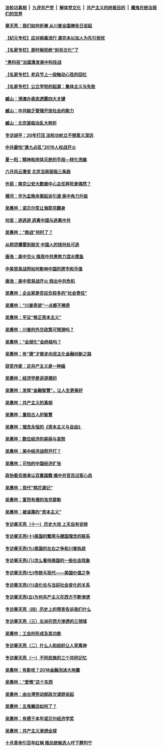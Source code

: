 

####  [法轮功真相](../../../../basic/blob/master/README.md?t=06231902) &nbsp;|&nbsp; [九评共产党](../../../../9ping.md/blob/master/README.md?t=06231902) &nbsp;|&nbsp; [解体党文化](../../../../jtdwh.md/blob/master/README.md?t=06231902)  &nbsp;|&nbsp; [共产主义的终极目的](../../../../gczydzjmd.md/blob/master/README.md?t=06231902) &nbsp;|&nbsp; [魔鬼在统治我们的世界](../../../../mgztzwmdsj.md/blob/master/README.md?t=06231902) 

#### [章天亮：我们如何祈祷 从川普全国祷告日说起](../pages/nsc423/n11944627.md?t=06231902) 

#### [【纪元专栏】应对病毒流行 渥京未以加人为先引担忧](../pages/nsc423/n11875714.md?t=06231902) 

#### [【名家专栏】是时候拒绝“封杀文化”了](../pages/nsc423/n11814093.md?t=06231902) 

#### [“黑科技”治国激发美中科技战](../pages/nsc423/n11638056.md?t=06231902) 

#### [【名家专栏】老兵节上一段触动心弦的回忆](../pages/nsc423/n11646016.md?t=06231902) 

#### [【名家专栏】公立学校的起源：集体主义与失败](../pages/nsc423/n11601833.md?t=06231902) 

#### [臧山：港澳办表态透露四大关键](../pages/nsc423/n11421628.md?t=06231902) 

#### [臧山：中共缺乏管理开放社会的能力](../pages/nsc423/n11407457.md?t=06231902) 

#### [臧山：北京面临治乱大转折](../pages/nsc423/n11406895.md?t=06231902) 

#### [专访胡平：20年打压 法轮功屹立不倒意义深远](../pages/nsc423/n11398800.md?t=06231902) 

#### [中共最怕“逢九必乱”2019人权战开火](../pages/nsc423/n11385248.md?t=06231902) 

#### [夏一阳：精神和肉体灭绝的手段—转化洗脑](../pages/nsc423/n11368250.md?t=06231902) 

#### [六月风云激变 北京当局面临三条路](../pages/nsc423/n11313668.md?t=06231902) 

#### [许茹：南京公安大数据中心主任猝死是偶然？](../pages/nsc423/n11064744.md?t=06231902) 

#### [横河：华为孟晚舟案起诉引渡 美中角力升级](../pages/nsc423/n11027230.md?t=06231902) 

#### [吴惠林：诺贝尔奖让海耶克翻身](../pages/nsc423/n10890049.md?t=06231902) 

#### [何坚：逃逃逃 逃离中国与逃离中共](../pages/nsc423/n10592891.md?t=06231902) 

#### [吴惠林：“商战”何时了？](../pages/nsc423/n10573558.md?t=06231902) 

#### [从网贷爆雷到股灾 中国人的钱何处可逃](../pages/nsc423/n10572800.md?t=06231902) 

#### [唐浩：美中交火 隐现中共黑势力混水摸鱼](../pages/nsc423/n10544040.md?t=06231902) 

#### [中美贸易战将如何影响中国的房市和币值](../pages/nsc423/n10543697.md?t=06231902) 

#### [唐浩：美中贸易战开火 烧出中共危机](../pages/nsc423/n10540126.md?t=06231902) 

#### [吴惠林：企业家是否应负较多的“社会责任”](../pages/nsc423/n10535022.md?t=06231902) 

#### [吴惠林：“川普奇迹”一点都不稀奇](../pages/nsc423/n10512808.md?t=06231902) 

#### [吴惠林：平议“修正资本主义”](../pages/nsc423/n10495724.md?t=06231902) 

#### [吴惠林：川普的外交政策可预测吗？](../pages/nsc423/n10462387.md?t=06231902) 

#### [吴惠林：“全球化”会终结吗？](../pages/nsc423/n10452838.md?t=06231902) 

#### [吴惠林：有“德”才能走向民主化金融创新之路](../pages/nsc423/n10432292.md?t=06231902) 

#### [获奖作家：这共产主义是一种癌](../pages/nsc423/n10431541.md?t=06231902) 

#### [吴惠林：经济学是讲道德的](../pages/nsc423/n10398014.md?t=06231902) 

#### [吴惠林：发挥“金融智慧”，让人生更美好](../pages/nsc423/n10375019.md?t=06231902) 

#### [吴惠林：共产主义的真相](../pages/nsc423/n10351394.md?t=06231902) 

#### [吴惠林：重拾古人的智慧](../pages/nsc423/n10337691.md?t=06231902) 

#### [吴惠林：理念永恒的《资本主义与自由》](../pages/nsc423/n10316274.md?t=06231902) 

#### [吴惠林：数位经济的美丽与哀愁](../pages/nsc423/n10292946.md?t=06231902) 

#### [吴惠林：美中经济战将开打？](../pages/nsc423/n10258825.md?t=06231902) 

#### [吴惠林：可怕的中国经济扩张](../pages/nsc423/n10219147.md?t=06231902) 

#### [政协委员提承认双重国籍 揭中共官员过客心态](../pages/nsc423/n10208809.md?t=06231902) 

#### [吴惠林：现代“桃花源记”](../pages/nsc423/n10185234.md?t=06231902) 

#### [吴惠林：富而有德的洛克斐勒](../pages/nsc423/n10142264.md?t=06231902) 

#### [吴惠林：被诬蔑的“资本主义”](../pages/nsc423/n10124816.md?t=06231902) 

#### [专访章天亮（十一）历史大戏 上天自有安排](../pages/nsc423/n10094905.md?t=06231902) 

#### [专访章天亮(十)美国的繁荣与建国理念的联系](../pages/nsc423/n10094899.md?t=06231902) 

#### [专访章天亮(九)美国的左右之争和川普执政](../pages/nsc423/n10094889.md?t=06231902) 

#### [专访章天亮(八)怎么看待美国的一些社会现象](../pages/nsc423/n10094857.md?t=06231902) 

#### [专访章天亮(七)传统与现代——美国价值之争](../pages/nsc423/n10093140.md?t=06231902) 

#### [专访章天亮(六)进化论与当前社会变化的关系](../pages/nsc423/n10092036.md?t=06231902) 

#### [专访章天亮(五)为何共产主义在西方不断渗透](../pages/nsc423/n10083620.md?t=06231902) 

#### [专访章天亮（四）历史上的预言告诉我们什么](../pages/nsc423/n10083606.md?t=06231902) 

#### [专访章天亮（三）左派在西方渗透的三领域](../pages/nsc423/n10081115.md?t=06231902) 

#### [吴惠林：工会的形成及其功能](../pages/nsc423/n10080633.md?t=06231902) 

#### [专访章天亮（二）什么人和组织让人背离神](../pages/nsc423/n10076637.md?t=06231902) 

#### [专访章天亮（一）不同民族的三个共同记忆](../pages/nsc423/n10074188.md?t=06231902) 

#### [吴惠林：有影呒？2018金融泡沫大地震](../pages/nsc423/n10040534.md?t=06231902) 

#### [吴惠林：“爱情”这个东西](../pages/nsc423/n10019423.md?t=06231902) 

#### [吴惠林：由台湾劳动部政次请辞说起](../pages/nsc423/n9979679.md?t=06231902) 

#### [吴惠林：五鬼搬运如何了？](../pages/nsc423/n9925338.md?t=06231902) 

#### [吴惠林：有感于本年诺贝尔经济学奖](../pages/nsc423/n9871883.md?t=06231902) 

#### [吴惠林：共产主义渗透全球](../pages/nsc423/n9812748.md?t=06231902) 

#### [十月革命引百年红祸 俄总统候选人吁下葬列宁](../pages/nsc423/n9810182.md?t=06231902) 

